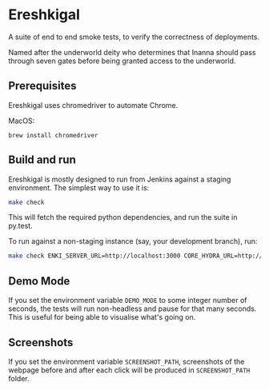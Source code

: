 # Ereshkigal

A suite of end to end smoke tests, to verify the correctness of deployments.

Named after the underworld deity who determines that Inanna should pass through seven gates before being granted access to the underworld. 

## Prerequisites

Ereshkigal uses chromedriver to automate Chrome. 

MacOS:
```
brew install chromedriver
```

## Build and run

Ereshkigal is mostly designed to run from Jenkins against a staging environment. The simplest way to use it is:

```sh
make check
```
This will fetch the required python dependencies, and run the suite in py.test.

To run against a non-staging instance (say, your development branch), run:

```sh
make check ENKI_SERVER_URL=http://localhost:3000 CORE_HYDRA_URL=http://localhost:4444 BANK_URLS="http://localhost:9001 http://localhost:9002"
```

## Demo Mode

If you set the environment variable `DEMO_MODE` to some integer number of seconds, the tests will run non-headless and pause for that many seconds. This is useful for being able to visualise what's going on.

## Screenshots

If you set the environment variable `SCREENSHOT_PATH`, screenshots of the webpage before and after each click will be produced in `SCREENSHOT_PATH` folder.

